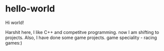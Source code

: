 # hello-world

Hi world!


Harshit here, I like C++ and competitve programming.
now I am shifting to projects.
Also, I have done some game projects.
game speciality - racing games:)
